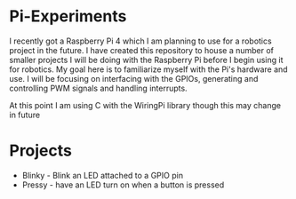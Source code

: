 # Pi-Experiments
I recently got a Raspberry Pi 4 which I am planning to use for a robotics project in the future. I have created this repository to house a number of smaller projects I will be doing with the Raspberry Pi before I begin using it for robotics. My goal here is to familiarize myself with the Pi's hardware and use. I will be focusing on interfacing with the GPIOs, generating and controlling PWM signals and handling interrupts.

At this point I am using C with the WiringPi library though this may change in future

# Projects
- Blinky - Blink an LED attached to a GPIO pin 
- Pressy - have an LED turn on when a button is pressed
